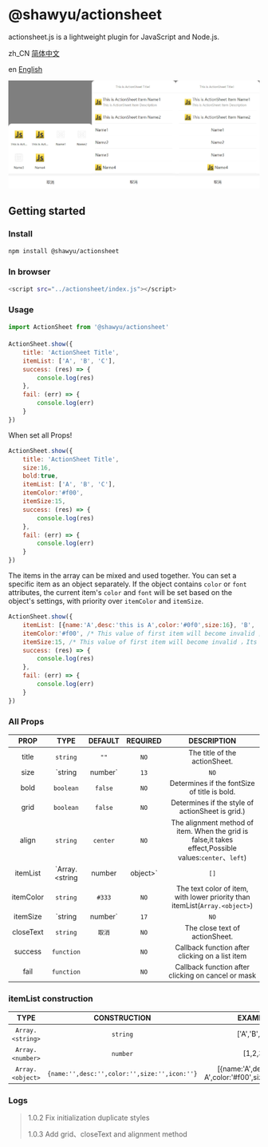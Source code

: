 # @shawyu/actionsheet

actionsheet.js is a lightweight plugin for JavaScript and Node.js. 

zh_CN [简体中文](README.md)

en [English](README_en.md)

![Actionsheet](actionsheet.png)

## Getting started

### Install

```sh
npm install @shawyu/actionsheet
```

### In browser

```sh
<script src="../actionsheet/index.js"></script>
```

### Usage

```js
import ActionSheet from '@shawyu/actionsheet'

ActionSheet.show({
	title: 'ActionSheet Title',
	itemList: ['A', 'B', 'C'],
	success: (res) => {
		console.log(res)
	},
	fail: (err) => {
		console.log(err)
	}
})
```

When set all Props!

```js
ActionSheet.show({
	title: 'ActionSheet Title',
	size:16,
	bold:true,
	itemList: ['A', 'B', 'C'],
	itemColor:'#f00',
	itemSize:15,
	success: (res) => {
		console.log(res)
	},
	fail: (err) => {
		console.log(err)
	}
})
```

The items in the array can be mixed and used together. You can set a specific item as an object separately. If the object contains `color` or `font` attributes, the current item's `color` and `font` will be set based on the object's settings, with priority over `itemColor` and `itemSize`.

```js
ActionSheet.show({
	itemList: [{name:'A',desc:'this is A',color:'#0f0',size:16}, 'B', 'C'],
	itemColor:'#f00', /* This value of first item will become invalid ，Its color will appear as '#0f0'. */
	itemSize:15, /* This value of first item will become invalid ，Its fontSize will appear as 16px. */
	success: (res) => {
		console.log(res)
	},
	fail: (err) => {
		console.log(err)
	}
})
```

### All Props

|PROP|TYPE|DEFAULT|REQUIRED|DESCRIPTION|
|:-:|:-:|:-:|:-:|:-:|
|title|`string`| `""` | `NO` |The title of the actionSheet.  |
|size|`string|number`| `13` | `NO` |The fontSize of title.|
|bold|`boolean`| `false` | `NO` | Determines if the fontSize of title is bold. |
|grid|`boolean`| `false` | `NO` | Determines if the style of actionSheet is grid.)|
|align|`string`| `center` | `NO` | The alignment method of item. When the grid is false,it takes effect,Possible values:`center`、`left`)|
|itemList|`Array.<string|number|object>`| `[]` |`YES` | Items of the actionSheet. |
|itemColor|`string`| `#333` |`NO` | The text color of item, with lower priority than itemList(`Array.<object>`)|
|itemSize|`string|number`| `17` | `NO` | The fontSize of item, When the grid is false,it takes effect. with lower priority than itemList(`Array.<object>`)|
|closeText|`string`| `取消` | `NO` | The close text of actionSheet.|
|success|`function`| | `NO` |Callback function after clicking on a list item |
|fail|`function`|  | `NO` |Callback function after clicking on cancel or mask |

### itemList construction

|TYPE|CONSTRUCTION|EXAMPLE|
|:-:|:-:|:-:|
|`Array.<string>`|`string`| ['A','B','C'] |
|`Array.<number>`|`number`| [1,2,3] |
|`Array.<object>`|`{name:'',desc:'',color:'',size:'',icon:''}`| [{name:'A',desc:'this is A',color:'#f00',size:16,icon:''}] |

### Logs

> 1.0.2  Fix initialization duplicate styles
> 
> 1.0.3  Add grid、closeText and alignment method
       
